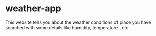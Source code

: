 # weather-app
This website tells you about the weather conditions of place you have searched with some details like humidity, temperature , etc.
